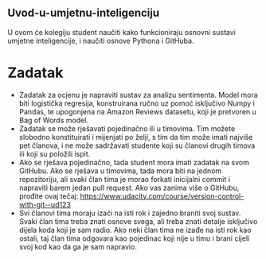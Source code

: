 ## Uvod-u-umjetnu-inteligenciju ##

U ovom će kolegiju student naučiti kako funkcioniraju osnovni sustavi umjetne inteligencije, i naučiti osnove Pythona i GitHuba.

# Zadatak #
* Zadatak za ocjenu je napraviti sustav za analizu sentimenta. Model mora biti logistička regresija, konstruirana ručno uz pomoć isključivo Numpy i Pandas, te upogonjena na Amazon Reviews datasetu, koji je pretvoren u Bag of Words model.
* Zadatak se može rješavati pojedinačno ili u timovima. Tim možete slobodno konstituirati i mijenjati po želji, s tim da tim može imati najviše pet članova, i ne može sadržavati studente koji su članovi drugih timova ili koji su položili ispit. 
* Ako se rješava pojedinačno, tada student mora imati zadatak na svom GitHubu. Ako se rješava u timovima, tada mora biti na jednom repozitoriju, ali svaki član tima je morao forkati inicijalni commit i napraviti barem jedan pull request. Ako vas zanima više o GitHubu, prođite ovaj tečaj: https://www.udacity.com/course/version-control-with-git--ud123
* Svi članovi tima moraju izaći na isti rok i zajedno braniti svoj sustav. Svaki član tima treba znati osnove svega, ali treba znati detalje isključivo dijela koda koji je sam radio. Ako neki član tima ne izađe na isti rok kao ostali, taj član tima odgovara kao pojedinac koji nije u timu i brani cijeli svoj kod kao da ga je sam napravio.
